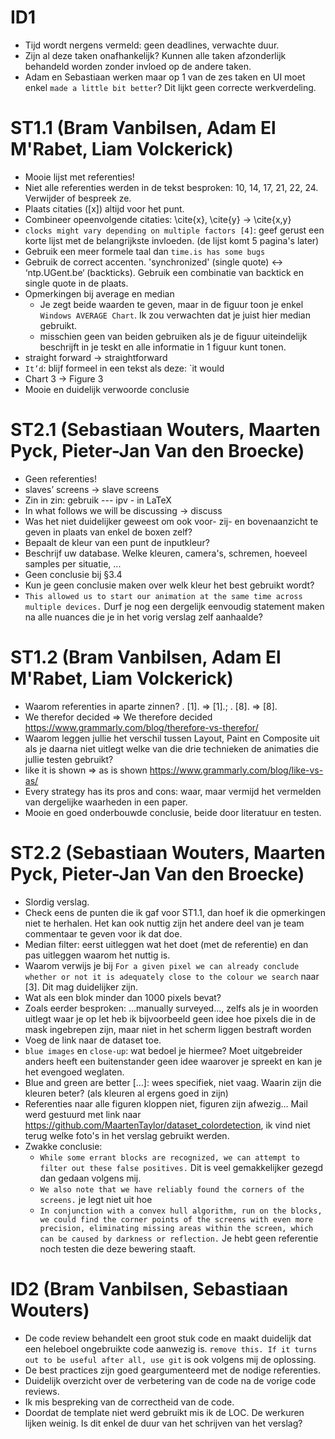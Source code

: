 # ID1
- Tijd wordt nergens vermeld: geen deadlines, verwachte duur.
- Zijn al deze taken onafhankelijk? Kunnen alle taken afzonderlijk behandeld worden zonder invloed op de andere taken.
- Adam en Sebastiaan werken maar op 1 van de zes taken en UI moet enkel `made a little bit better`? Dit lijkt geen correcte werkverdeling.

# ST1.1 (Bram Vanbilsen, Adam El M'Rabet, Liam Volckerick)
- Mooie lijst met referenties!
- Niet alle referenties werden in de tekst besproken: 10, 14, 17, 21, 22, 24. Verwijder of bespreek ze.
- Plaats citaties ([x]) altijd voor het punt.
- Combineer opeenvolgende citaties: \cite{x}, \cite{y} → \cite{x,y}
- `clocks might vary depending on multiple factors [4]`: geef gerust een korte lijst met de belangrijkste invloeden. (de lijst komt 5 pagina's later)
- Gebruik een meer formele taal dan `time.is has some bugs`
- Gebruik de correct accenten. 'synchronized' (single quote) ↔ ‘ntp.UGent.be‘ (backticks). Gebruik een combinatie van backtick en single quote in de plaats.
- Opmerkingen bij average en median
  - Je zegt beide waarden te geven, maar in de figuur toon je enkel `Windows AVERAGE Chart`. Ik zou verwachten dat je juist hier median gebruikt.
  - misschien geen van beiden gebruiken als je de figuur uiteindelijk beschrijft in je teskt en alle informatie in 1 figuur kunt tonen.
- straight forward → straightforward
- `It’d`:  blijf formeel in een tekst als deze: `it would
- Chart 3 → Figure 3
- Mooie en duidelijk verwoorde conclusie

# ST2.1 (Sebastiaan Wouters, Maarten Pyck, Pieter-Jan Van den Broecke)
- Geen referenties!
- slaves’ screens → slave screens
- Zin in zin: gebruik --- ipv - in LaTeX
- In what follows we will be discussing →  discuss
- Was het niet duidelijker geweest om ook voor- zij- en bovenaanzicht te geven in plaats van enkel de boxen zelf?
- Bepaalt de kleur van een punt de inputkleur?
- Beschrijf uw database. Welke kleuren,  camera's, schremen, hoeveel samples per situatie, ...
- Geen conclusie bij §3.4
- Kun je geen conclusie maken over welk kleur het best gebruikt wordt?
- `This allowed us to start our animation at the same time across multiple devices.` Durf je nog een dergelijk eenvoudig statement maken na alle nuances die je in het vorig verslag zelf aanhaalde?


# ST1.2 (Bram Vanbilsen, Adam El M'Rabet, Liam Volckerick)
- Waarom referenties in aparte zinnen? . [1]. ⇒ [1].;  . [8]. ⇒ [8].
- We therefor decided ⇒ We therefore decided https://www.grammarly.com/blog/therefore-vs-therefor/
- Waarom leggen jullie het verschil tussen Layout, Paint en Composite uit als je daarna niet uitlegt welke van die drie technieken de animaties die jullie testen gebruikt?
- like it is shown ⇒ as is shown https://www.grammarly.com/blog/like-vs-as/
- Every strategy has its pros and cons: waar, maar vermijd het vermelden van dergelijke waarheden in een paper.
- Mooie en goed onderbouwde conclusie, beide door literatuur en testen.

# ST2.2  (Sebastiaan Wouters, Maarten Pyck, Pieter-Jan Van den Broecke)
- Slordig verslag.
- Check eens de punten die ik gaf voor ST1.1, dan hoef ik die opmerkingen niet te herhalen. Het kan ook nuttig zijn het andere deel van je team commentaar te geven voor ik dat doe.
- Median filter: eerst uitleggen wat het doet (met de referentie) en dan pas uitleggen waarom het nuttig is.
- Waarom verwijs je bij `For a given pixel we can already conclude whether or not it is adequately close to the colour we search` naar [3]. Dit mag duidelijker zijn.
- Wat als een blok minder dan 1000 pixels bevat?
- Zoals eerder besproken: ...manually surveyed..., zelfs als je in woorden uitlegt waar je op let heb ik bijvoorbeeld geen idee hoe pixels die in de mask ingebrepen zijn, maar niet in het scherm liggen bestraft worden
- Voeg de link naar de dataset toe.
- `blue images` en `close-up`: wat bedoel je hiermee? Moet uitgebreider anders heeft een buitenstander geen idee waarover je spreekt en kan je het evengoed weglaten.
- Blue and green are better [...]: wees specifiek, niet vaag. Waarin zijn die kleuren beter? (als kleuren al ergens goed in zijn)
- Referenties naar alle figuren kloppen niet, figuren zijn afwezig...  Mail werd gestuurd met link naar https://github.com/MaartenTaylor/dataset_colordetection, ik vind niet terug welke foto's in het verslag gebruikt werden.
- Zwakke conclusie:
  - `While some errant blocks are recognized, we can attempt to filter out these false positives.` Dit is veel gemakkelijker gezegd dan gedaan volgens mij.
  - `We also note that we have reliably found the corners of the screens.` je legt niet uit hoe
  - `In conjunction with a convex hull algorithm, run on the blocks, we could find the corner points of the screens with even more precision, eliminating missing areas within the screen, which can be caused by darkness or reflection.` Je hebt geen referentie noch testen die deze bewering staaft.

# ID2 (Bram Vanbilsen, Sebastiaan Wouters)
- De code review behandelt een groot stuk code en maakt duidelijk dat een heleboel ongebruikte code aanwezig is. `remove this. If it turns out to be useful after all, use git` is ook volgens mij de oplossing.
- De best practices zijn goed geargumenteerd met de nodige referenties.
- Duidelijk overzicht over de verbetering van de code na de vorige code reviews.
- Ik mis bespreking van de correctheid van de code.
- Doordat de template niet werd gebruikt mis ik de LOC. De werkuren lijken weinig. Is dit enkel de duur van het schrijven van het verslag? 
